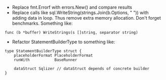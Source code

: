 - Replace fmt.Errorf with errors.New() and compare results
- Replace calls like sql.WriteString(strings.Join(b.Options, " ")) with adding data in loop. Thus remove extra memory allocation. Don't forget benchmarks. Something like:
```
func (b *buffer) WriteStrings(s []string, separator string)
```
- Refactor StatementBuilderType to something like: 
```
type StatementBuilderType struct {
    placeholderFormat PlaceholderFormat
    runWith           BaseRunner

    dataStruct Sqlizer // dataStruct depends of concrete builder
}
```